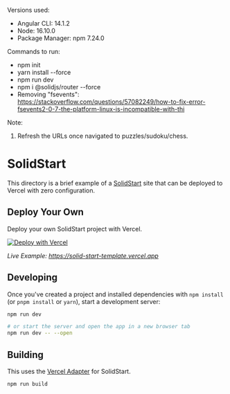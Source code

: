 Versions used:

- Angular CLI: 14.1.2
- Node: 16.10.0
- Package Manager: npm 7.24.0

Commands to run:

- npm init
- yarn install --force
- npm run dev
- npm i @solidjs/router --force
- Removing "fsevents": https://stackoverflow.com/questions/57082249/how-to-fix-error-fsevents2-0-7-the-platform-linux-is-incompatible-with-thi

Note:

1. Refresh the URLs once navigated to puzzles/sudoku/chess.

# SolidStart

This directory is a brief example of a [SolidStart](https://github.com/ryansolid/solid-start) site that can be deployed to Vercel with zero configuration.

## Deploy Your Own

Deploy your own SolidStart project with Vercel.

[![Deploy with Vercel](https://vercel.com/button)](https://vercel.com/new/clone?repository-url=https://github.com/vercel/vercel/tree/main/examples/solidstart&template=solidstart)

_Live Example: https://solid-start-template.vercel.app_

## Developing

Once you've created a project and installed dependencies with `npm install` (or `pnpm install` or `yarn`), start a development server:

```bash
npm run dev

# or start the server and open the app in a new browser tab
npm run dev -- --open
```

## Building

This uses the [Vercel Adapter](https://github.com/solidjs/solid-start/tree/main/packages/start-vercel) for SolidStart.

```bash
npm run build
```
